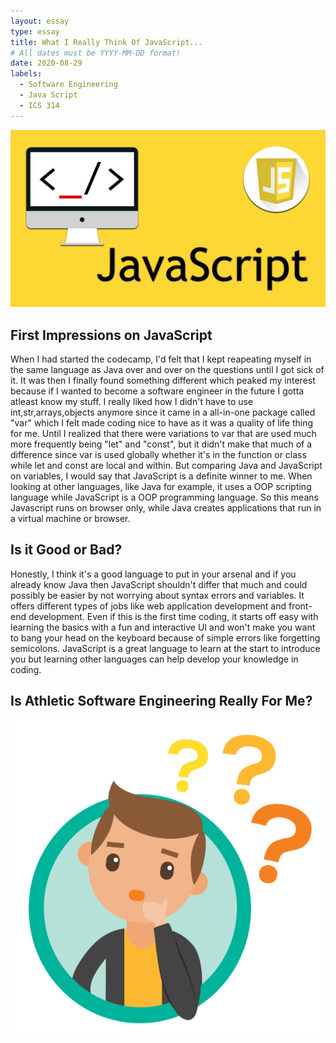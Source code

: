 ```yaml
---
layout: essay
type: essay
title: What I Really Think Of JavaScript...
# All dates must be YYYY-MM-DD format!
date: 2020-08-29
labels:
  - Software Engineering
  - Java Script
  - ICS 314
---
```


<img class="ui image" src="../images/java_script_banner.jpg">

## First Impressions on JavaScript 

When I had started the codecamp, I'd felt that I kept reapeating myself in the same language as Java over and over on the questions until I got sick of it. It was then I finally found something different which peaked my interest because if I wanted to become a software engineer in the future I gotta atleast know my stuff. I really liked how I didn't have to use int,str,arrays,objects anymore since it came in a all-in-one package called "var" which I felt made coding nice to have as it was a quality of life thing for me.
Until I realized that there were variations to var that are used much more frequently being "let" and "const", but it didn't make that much of a difference since var is used globally whether it's in the function or class while let and const are local and within. But comparing Java and JavaScript on variables, I would say that JavaScript is a definite winner to me. When looking
at other languages, like Java for example, it uses a OOP scripting language while JavaScript is a OOP programming language. So this means Javascript runs on browser only, while Java creates applications that run in a virtual machine or browser.

## Is it Good or Bad?

Honestly, I think it's a good language to put in your arsenal and if you already know Java then JavaScript shouldn't differ that much and could possibly be easier by not worrying about syntax errors and variables. It offers different types of jobs like web application development and front-end development. Even if this is the first time coding, it starts off easy with learning the basics with a fun and interactive UI and won't make you want to bang your head on the keyboard because of simple errors like forgetting semicolons. JavaScript is a great language to learn at the start to introduce you but learning other languages can help develop your knowledge in coding.
## Is Athletic Software Engineering Really For Me?
<img class="ui small left floated image" src="../images/thinking.png">



